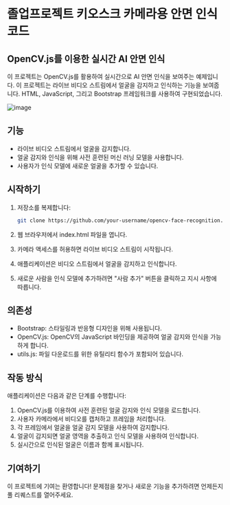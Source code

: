 # 졸업프로젝트 키오스크 카메라용 안면 인식 코드

## OpenCV.js를 이용한 실시간 AI 안면 인식

이 프로젝트는 OpenCV.js를 활용하여 실시간으로 AI 안면 인식을 보여주는 예제입니다. 이 프로젝트는 라이브 비디오 스트림에서 얼굴을 감지하고 인식하는 기능을 보여줍니다. HTML, JavaScript, 그리고 Bootstrap 프레임워크를 사용하여 구현되었습니다.

![image](https://github.com/walloonam/keyosk_camera/assets/80560040/b69fa49d-c566-46bc-af64-a79395b6f572)
 <!-- 실제 데모 GIF나 스크린샷으로 대체해주세요 -->

## 기능

- 라이브 비디오 스트림에서 얼굴을 감지합니다.
- 얼굴 감지와 인식을 위해 사전 훈련된 머신 러닝 모델을 사용합니다.
- 사용자가 인식 모델에 새로운 얼굴을 추가할 수 있습니다.

## 시작하기

1. 저장소를 복제합니다:

   ```bash
   git clone https://github.com/your-username/opencv-face-recognition.git

2. 웹 브라우저에서 index.html 파일을 엽니다.
3. 카메라 액세스를 허용하면 라이브 비디오 스트림이 시작됩니다.
4. 애플리케이션은 비디오 스트림에서 얼굴을 감지하고 인식합니다.
5. 새로운 사람을 인식 모델에 추가하려면 "사람 추가" 버튼을 클릭하고 지시 사항에 따릅니다.

## 의존성
- Bootstrap: 스타일링과 반응형 디자인을 위해 사용됩니다.
- OpenCV.js: OpenCV의 JavaScript 바인딩을 제공하여 얼굴 감지와 인식을 가능하게 합니다.
- utils.js: 파일 다운로드를 위한 유틸리티 함수가 포함되어 있습니다.

## 작동 방식
애플리케이션은 다음과 같은 단계를 수행합니다:

1. OpenCV.js를 이용하여 사전 훈련된 얼굴 감지와 인식 모델을 로드합니다.
2. 사용자 카메라에서 비디오를 캡처하고 프레임을 처리합니다.
3. 각 프레임에서 얼굴을 얼굴 감지 모델을 사용하여 감지합니다.
4. 얼굴이 감지되면 얼굴 영역을 추출하고 인식 모델을 사용하여 인식합니다.
5. 실시간으로 인식된 얼굴은 이름과 함께 표시됩니다.


## 기여하기
이 프로젝트에 기여는 환영합니다! 문제점을 찾거나 새로운 기능을 추가하려면 언제든지 풀 리퀘스트를 열어주세요.



